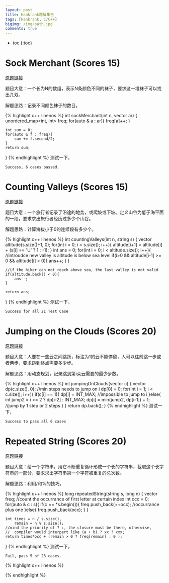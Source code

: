 ```yaml
---
layout: post
title: Hankrank题解集合
tags: [Hankrank, C/C++]
bigimg: /img/path.jpg
comments: true
---
```


* toc
{:toc}

# Sock Merchant (Scores 15)

[原题链接](https://www.hackerrank.com/challenges/sock-merchant/problem?h_l=interview&playlist_slugs%5B%5D=interview-preparation-kit&playlist_slugs%5B%5D=warmup)

题目大意：一个长为N的数组，表示N条颜色不同的袜子，要求这一堆袜子可以找出几双。

解题思路：记录不同颜色袜子的数目。

{% highlight c++ linenos %}
int sockMerchant(int n, vector<int> ar) {
    unordered_map<int, int> freq;
    for(auto & a : ar){
        freq[a]++;
    }

    int sum = 0;
    for(auto & f : freq){
        sum += f.second/2;
    }
    return sum;
}
{% endhighlight %}
测试一下，
```
Success, 6 cases passed.
```

# Counting Valleys (Scores 15)

[原题链接](https://www.hackerrank.com/challenges/counting-valleys/problem?h_l=interview&playlist_slugs%5B%5D=interview-preparation-kit&playlist_slugs%5B%5D=warmup)

题目大意：一个旅行者记录了沿途的地势，或爬坡或下坡。定义山谷为低于海平面的一段，要求求出旅行者经历过多少个山谷。

解题思路：计算海拔小于0的连续段有多少个。

{% highlight c++ linenos %}
int countingValleys(int n, string s) {
    vector<int> altitude(s.size()+1, 0);
    for(int i = 0; i < s.size(); i++){
        altitude[i+1] = altitude[i] + (s[i] == 'U' ? 1 : -1);
    }
    int ans = 0;
    for(int i = 0; i < altitude.size(); i++){
        //introudce new valley is altitude is below sea level
        if(i>0 && altitude[i-1] >= 0 && altitude[i] < 0){
            ans++;
        }
    }

    //if the hiker can not reach above sea, the last valley is not valid
    if(altitude.back() < 0){
        ans--;
    }

    return ans;
}
{% endhighlight %}
测试一下，
```
Success for all 21 Test Case
```

# Jumping on the Clouds (Scores 20)

[原题链接](https://www.hackerrank.com/challenges/jumping-on-the-clouds/problem?h_l=interview&playlist_slugs%5B%5D=interview-preparation-kit&playlist_slugs%5B%5D=warmup)

题目大意：人要在一些云之间跳跃，标注为1的云不能停留，人可以往前跳一步或者两步，要求跳到终点需要多少步。

解题思路：用动态规划，记录跳到第i朵云需要的最少步数。

{% highlight c++ linenos %}
int jumpingOnClouds(vector<int> c) {
    vector<int> dp(c.size(), 0); //min steps needs to jump on i
    dp[0] = 0;
    for(int i = 1; i < c.size(); i++){
        if(c[i] == 1){
            dp[i] = INT_MAX; //impossible to jump to i
        }else{
            int jump2 = i >= 2 ? dp[i-2] : INT_MAX;
            dp[i] = min(jump2, dp[i-1]) + 1; //jump by 1 step or 2 steps
        }
    }
    return dp.back();
}
{% endhighlight %}
测试一下，
```
Success to pass all 6 cases
```

# Repeated String (Scores 20)

[原题链接](https://www.hackerrank.com/challenges/repeated-string/problem?h_l=interview&playlist_slugs%5B%5D=interview-preparation-kit&playlist_slugs%5B%5D=warmup)

题目大意：给一个字符串，用它不断重复循环形成一个长的字符串，截取这个长字符串的一部分，要求求出字符串第一个字符被重复的总次数。

解题思路：利用/和%的技巧。

{% highlight c++ linenos %}
long repeatedString(string s, long n) {
    vector<int> freq; //count the occurrance of first letter at certain index
    int occ = 0;
    for(auto & c : s){
        if(c == *s.begin()){
            freq.push_back(++occ); //occurrance plus one
        }else{
            freq.push_back(occ);
        }
    }

    int times = n / s.size(),
        remain = n % s.size();
    //mind the priority of ? :, the closure must be there, otherwise,
    //  compiler would interpert like (a + b) ? xx ? xxx;
    return times*occ + (remain > 0 ? freq[remain] : 0 );
}
{% endhighlight %}
测试一下，
```
Fail, pass 5 of 23 cases.
```


{% highlight c++ linenos %}

{% endhighlight %}